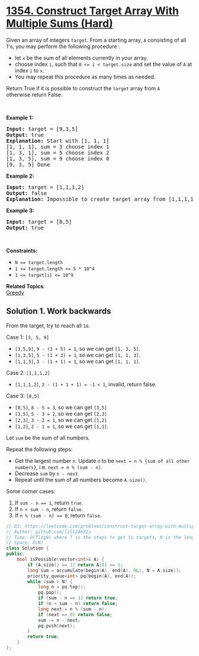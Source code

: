 # [1354. Construct Target Array With Multiple Sums (Hard)](https://leetcode.com/problems/construct-target-array-with-multiple-sums/)

<p>Given an array of integers&nbsp;<code>target</code>. From a starting array, <code>A</code>&nbsp;consisting of all 1's, you may perform the following procedure :</p>

<ul>
	<li>let <code>x</code> be the sum of all elements currently in your array.</li>
	<li>choose index <code>i</code>, such that&nbsp;<code>0 &lt;= i &lt; target.size</code> and set the value of <code>A</code> at index <code>i</code> to <code>x</code>.</li>
	<li>You may repeat this procedure&nbsp;as many times as needed.</li>
</ul>

<p>Return True if it is possible to construct the <code>target</code> array from <code>A</code> otherwise&nbsp;return False.</p>

<p>&nbsp;</p>
<p><strong>Example 1:</strong></p>

<pre><strong>Input:</strong> target = [9,3,5]
<strong>Output:</strong> true
<strong>Explanation:</strong> Start with [1, 1, 1] 
[1, 1, 1], sum = 3 choose index 1
[1, 3, 1], sum = 5 choose index 2
[1, 3, 5], sum = 9 choose index 0
[9, 3, 5] Done
</pre>

<p><strong>Example 2:</strong></p>

<pre><strong>Input:</strong> target = [1,1,1,2]
<strong>Output:</strong> false
<strong>Explanation:</strong> Impossible to create target array from [1,1,1,1].
</pre>

<p><strong>Example 3:</strong></p>

<pre><strong>Input:</strong> target = [8,5]
<strong>Output:</strong> true
</pre>

<p>&nbsp;</p>
<p><strong>Constraints:</strong></p>

<ul>
	<li><code>N == target.length</code></li>
	<li><code>1 &lt;= target.length&nbsp;&lt;= 5 * 10^4</code></li>
	<li><code>1 &lt;= target[i] &lt;= 10^9</code></li>
</ul>


**Related Topics**:  
[Greedy](https://leetcode.com/tag/greedy/)

## Solution 1. Work backwards

From the target, try to reach all `1`s.

Case 1: `[3, 5, 9]`
* `[3,5,9]`, `9 - (3 + 5) = 1`, so we can get `[1, 3, 5]`.
* `[1,3,5]`, `5 - (1 + 3) = 1`, so we can get `[1, 1, 3]`.
* `[1,1,3]`, `3 - (1 + 1) = 1`, so we can get `[1, 1, 1]`.

Case 2: `[1,1,1,2]`
* `[1,1,1,2]`, `2 - (1 + 1 + 1) = -1 < 1`, invalid, return false.

Case 3: `[8,5]`
* `[8,5]`, `8 - 5 = 3`, so we can get `[3,5]`
* `[3,5]`, `5 - 3 = 2`, so we can get `[2,3]`
* `[2,3]`, `3 - 2 = 1`, so we can get `[1,2]`
* `[1,2]`, `2 - 1 = 1`, so we can get `[1,1]`.

Let `sum` be the sum of all numbers.

Repeat the following steps:
* Get the largest number `n`. Update `n` to be `next = n % {sum of all other numbers}`, i.e. `next = n % (sum - n)`.
* Decrease `sum` by `n - next`.
* Repeat until the sum of all numbers become `A.size()`.

Some corner cases:
1. If `sum - n == 1`, return `true`.
2. If `n < sum - n`, return `false`.
3. If `n % (sum - n) == 0`, return `false`.

```cpp
// OJ: https://leetcode.com/problems/construct-target-array-with-multiple-sums/
// Author: github.com/lzl124631x
// Time: O(TlogN) where T is the steps to get to targets, N is the length of targets
// Space: O(N)
class Solution {
public:
    bool isPossible(vector<int>& A) {
        if (A.size() == 1) return A[0] == 1;
        long sum = accumulate(begin(A), end(A), 0L), N = A.size();
        priority_queue<int> pq(begin(A), end(A));
        while (sum > N) {
            long n = pq.top();
            pq.pop();
            if (sum - n == 1) return true; 
            if (n < sum - n) return false;
            long next = n % (sum - n);
            if (next == 0) return false;
            sum -= n - next;
            pq.push(next);
        }
        return true;
    }
};
```